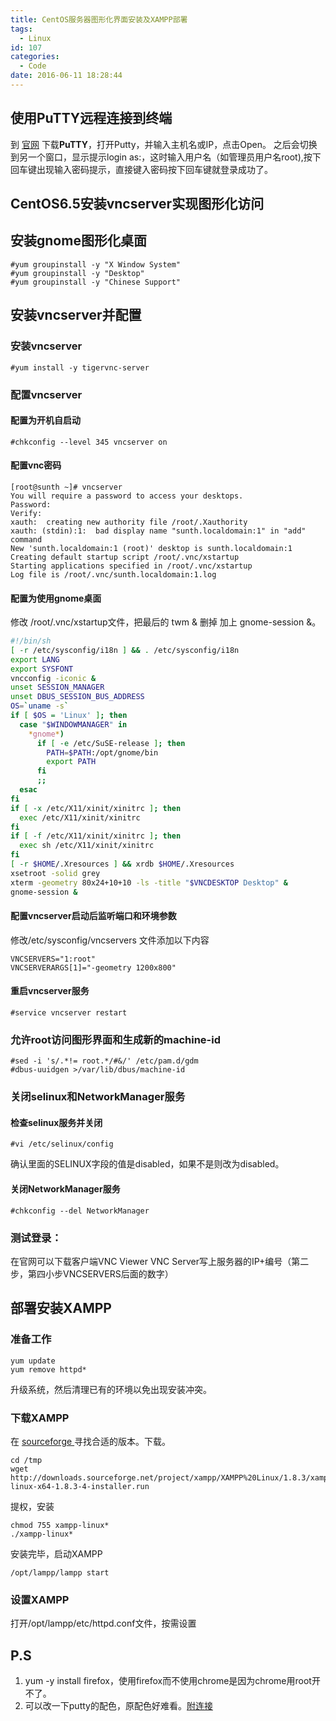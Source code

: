 ```yaml
---
title: CentOS服务器图形化界面安装及XAMPP部署
tags:
  - Linux
id: 107
categories:
  - Code
date: 2016-06-11 18:28:44
---
```

## 使用PuTTY远程连接到终端


到 [官网](http://www.chiark.greenend.org.uk/~sgtatham/putty/download.html) 下载**PuTTY**，打开Putty，并输入主机名或IP，点击Open。
之后会切换到另一个窗口，显示提示login as:，这时输入用户名（如管理员用户名root),按下回车键出现输入密码提示，直接键入密码按下回车键就登录成功了。
## CentOS6.5安装vncserver实现图形化访问



## 安装gnome图形化桌面
```
#yum groupinstall -y "X Window System"
#yum groupinstall -y "Desktop"
#yum groupinstall -y "Chinese Support"
```

## 安装vncserver并配置
### 安装vncserver
```
#yum install -y tigervnc-server
```
### 配置vncserver
#### 配置为开机自启动
```
#chkconfig --level 345 vncserver on
```
#### 配置vnc密码
```
[root@sunth ~]# vncserver
You will require a password to access your desktops.
Password:
Verify:
xauth:  creating new authority file /root/.Xauthority
xauth: (stdin):1:  bad display name "sunth.localdomain:1" in "add" command
New 'sunth.localdomain:1 (root)' desktop is sunth.localdomain:1
Creating default startup script /root/.vnc/xstartup
Starting applications specified in /root/.vnc/xstartup
Log file is /root/.vnc/sunth.localdomain:1.log
```
#### 配置为使用gnome桌面
修改 /root/.vnc/xstartup文件，把最后的 twm & 删掉 加上 gnome-session &。
```sh
#!/bin/sh
[ -r /etc/sysconfig/i18n ] && . /etc/sysconfig/i18n
export LANG
export SYSFONT
vncconfig -iconic &
unset SESSION_MANAGER
unset DBUS_SESSION_BUS_ADDRESS
OS=`uname -s`
if [ $OS = 'Linux' ]; then
  case "$WINDOWMANAGER" in
    *gnome*)
      if [ -e /etc/SuSE-release ]; then
        PATH=$PATH:/opt/gnome/bin
        export PATH
      fi
      ;;
  esac
fi
if [ -x /etc/X11/xinit/xinitrc ]; then
  exec /etc/X11/xinit/xinitrc
fi
if [ -f /etc/X11/xinit/xinitrc ]; then
  exec sh /etc/X11/xinit/xinitrc
fi
[ -r $HOME/.Xresources ] && xrdb $HOME/.Xresources
xsetroot -solid grey
xterm -geometry 80x24+10+10 -ls -title "$VNCDESKTOP Desktop" &
gnome-session &
```
#### 配置vncserver启动后监听端口和环境参数
修改/etc/sysconfig/vncservers 文件添加以下内容
```
VNCSERVERS="1:root"
VNCSERVERARGS[1]="-geometry 1200x800"
```
#### 重启vncserver服务
```
#service vncserver restart
```
### 允许root访问图形界面和生成新的machine-id
```
#sed -i 's/.*!= root.*/#&/' /etc/pam.d/gdm
#dbus-uuidgen >/var/lib/dbus/machine-id
```
### 关闭selinux和NetworkManager服务
#### 检查selinux服务并关闭
```
#vi /etc/selinux/config
```
确认里面的SELINUX字段的值是disabled，如果不是则改为disabled。
#### 关闭NetworkManager服务
```
#chkconfig --del NetworkManager
```
### 测试登录：
在官网可以下载客户端VNC Viewer
VNC Server写上服务器的IP+编号（第二步，第四小步VNCSERVERS后面的数字）

## 部署安装XAMPP


### 准备工作
```
yum update
yum remove httpd*
```
升级系统，然后清理已有的环境以免出现安装冲突。
### 下载XAMPP
在 [sourceforge ](https://sourceforge.net/projects/xampp/files/XAMPP%20Linux/)寻找合适的版本。下载。
```
cd /tmp
wget http://downloads.sourceforge.net/project/xampp/XAMPP%20Linux/1.8.3/xampp-linux-x64-1.8.3-4-installer.run
```
提权，安装
```
chmod 755 xampp-linux*
./xampp-linux*
```
安装完毕，启动XAMPP
```
/opt/lampp/lampp start
```
### 设置XAMPP
打开/opt/lampp/etc/httpd.conf文件，按需设置
## P.S



1.  yum -y install firefox，使用firefox而不使用chrome是因为chrome用root开不了。
2.  可以改一下putty的配色，原配色好难看。[附连接](http://www.cnblogs.com/xianghang123/archive/2012/12/05/2802647.html)